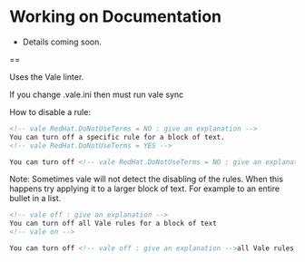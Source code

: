# Working on Documentation

- Details coming soon.

==

Uses the Vale linter.

If you change .vale.ini then must run vale sync

How to disable a rule:

```html
<!-- vale RedHat.DoNotUseTerms = NO : give an explanation -->
You can turn off a specific rule for a block of text.
<!-- vale RedHat.DoNotUseTerms = YES -->

You can turn off <!-- vale RedHat.DoNotUseTerms = NO : give an explanation -->a specific rule for part of<!-- vale RedHat.DoNotUseTerms = YES --> a block of text.
```

Note: Sometimes vale will not detect the disabling of the rules. When this happens try applying it to a larger block of text. For example to an entire bullet in a list.

```html
<!-- vale off : give an explanation -->
You can turn off all Vale rules for a block of text
<!-- vale on -->

You can turn off <!-- vale off : give an explanation -->all Vale rules for part of<!-- vale on --> a block of text.
```
